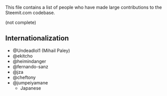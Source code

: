 This file contains a list of people who have made
large contributions to the Steemit.com codebase.



(not complete)



## Internationalization
 - @Undeadlol1 (Mihail Paley)
 - @ekitcho
 - @heimindanger
 - @fernando-sanz
 - @jza
 - @cheftony
 - @jumpeiyamane
    * Japanese
